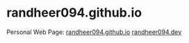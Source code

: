 # randheer094.github.io
Personal Web Page: [randheer094.github.io](https://randheer094.github.io/) [randheer094.dev](https://randheer094.dev/)
